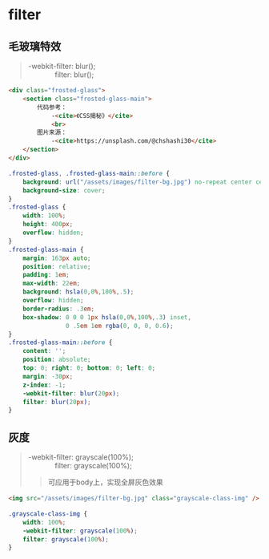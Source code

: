 # filter

## 毛玻璃特效
> -webkit-filter: blur();<br>
> &emsp;&emsp;&emsp;&ensp;&nbsp;filter: blur();

<template>
    <div class="frosted-glass">
        <section class="frosted-glass-main">
            代码参考：
                -<cite>《CSS揭秘》</cite>
                <br>
            图片来源：
                -<cite>https://unsplash.com/@chshashi30</cite>
        </section>
    </div>
</template>
<style>
    .frosted-glass, .frosted-glass-main::before {
        background: url("/assets/images/filter-bg.jpg") no-repeat center center;
        background-size: cover;
    }
    .frosted-glass {
        width: 100%;
        height: 400px;
        overflow: hidden;
    }
    .frosted-glass-main {
        margin: 163px auto;
        position: relative;
        padding: 1em;
        max-width: 22em;
        background: hsla(0,0%,100%,.5);
        overflow: hidden;
        border-radius: .3em;
        box-shadow: 0 0 0 1px hsla(0,0%,100%,.3) inset,
                    0 .5em 1em rgba(0, 0, 0, 0.6);
    }
    .frosted-glass-main::before {
        content: '';
        position: absolute;
        top: 0; right: 0; bottom: 0; left: 0;
        margin: -30px;
        z-index: -1;
        -webkit-filter: blur(20px);
        filter: blur(20px);
    }
</style>

```html
<div class="frosted-glass">
    <section class="frosted-glass-main">
        代码参考：
            -<cite>《CSS揭秘》</cite>
            <br>
        图片来源：
            -<cite>https://unsplash.com/@chshashi30</cite>
    </section>
</div>
```
```css
.frosted-glass, .frosted-glass-main::before {
	background: url("/assets/images/filter-bg.jpg") no-repeat center center;
    background-size: cover;
}
.frosted-glass {
    width: 100%;
    height: 400px;
    overflow: hidden;
}
.frosted-glass-main {
    margin: 163px auto;
    position: relative;
    padding: 1em;
    max-width: 22em;
    background: hsla(0,0%,100%,.5);
    overflow: hidden;
    border-radius: .3em;
    box-shadow: 0 0 0 1px hsla(0,0%,100%,.3) inset,
                0 .5em 1em rgba(0, 0, 0, 0.6);
}
.frosted-glass-main::before {
    content: '';
    position: absolute;
    top: 0; right: 0; bottom: 0; left: 0;
    margin: -30px;
    z-index: -1;
    -webkit-filter: blur(20px);
    filter: blur(20px);
}
```

## 灰度
> -webkit-filter: grayscale(100%);<br>
> &emsp;&emsp;&emsp;&ensp;&nbsp;filter: grayscale(100%);
>> 可应用于body上，实现全屏灰色效果

<template>
    <div>
        <img src="/assets/images/filter-bg.jpg" alt="图片来源：https://unsplash.com/@chshashi30" class="grayscale-class-img">
    </div>
</template>
<style>
    .grayscale-class-img {
        width: 100%;
        -webkit-filter: grayscale(100%);
        filter: grayscale(100%);
    }
</style>

```html
<img src="/assets/images/filter-bg.jpg" class="grayscale-class-img" />
```
```css
.grayscale-class-img {
    width: 100%;
    -webkit-filter: grayscale(100%);
    filter: grayscale(100%);
}
```
